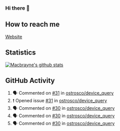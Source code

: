 ### Hi there 👋
## How to reach me
[Website](https://macbrayne.de)
<!--
Missing: Email
-->
## Statistics
[![Macbrayne's github stats](https://github-readme-stats.vercel.app/api?username=macbrayne&count_private=true&show_icons=true&hide=stars)](https://github.com/macbrayne/github-readme-stats)
## GitHub Activity
<!--START_SECTION:activity-->
1. 🗣 Commented on [#31](https://github.com/ostrosco/device_query/issues/31) in [ostrosco/device_query](https://github.com/ostrosco/device_query)
2. ❗️ Opened issue [#31](https://github.com/ostrosco/device_query/issues/31) in [ostrosco/device_query](https://github.com/ostrosco/device_query)
3. 🗣 Commented on [#30](https://github.com/ostrosco/device_query/issues/30) in [ostrosco/device_query](https://github.com/ostrosco/device_query)
4. 🗣 Commented on [#30](https://github.com/ostrosco/device_query/issues/30) in [ostrosco/device_query](https://github.com/ostrosco/device_query)
5. 🗣 Commented on [#30](https://github.com/ostrosco/device_query/issues/30) in [ostrosco/device_query](https://github.com/ostrosco/device_query)
<!--END_SECTION:activity-->


<!--
**macbrayne/macbrayne** is a ✨ _special_ ✨ repository because its `README.md` (this file) appears on your GitHub profile.

Here are some ideas to get you started:

- 🔭 I’m currently working on ...
- 🌱 I’m currently learning ...
- 👯 I’m looking to collaborate on ...
- 🤔 I’m looking for help with ...
- 💬 Ask me about ...
- 📫 How to reach me: ...
- 😄 Pronouns: ...
- ⚡ Fun fact: ...
-->
